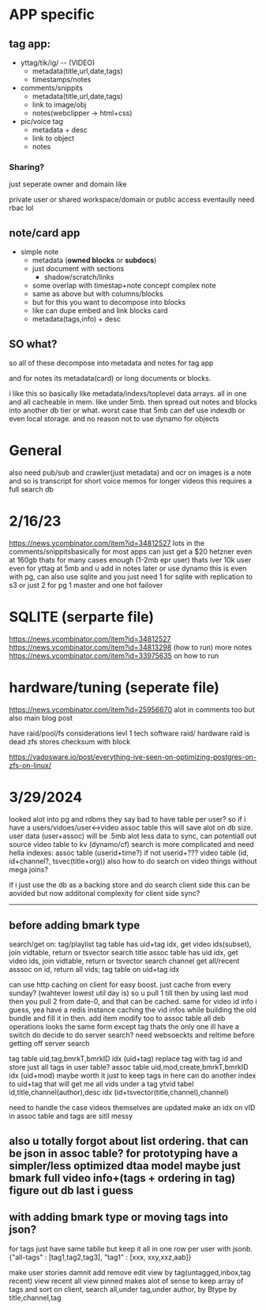 # APP specific
## tag app:
- yttag/tik/ig/ -- (VIDEO)
    - metadata(title,url,date,tags)
    - timestamps/notes
- comments/snippits
    - metadata(title,url,date,tags)
    - link to image/obj
    - notes(webclipper -> html+css)
- pic/voice tag
    - metadata + desc
    - link to object
    - notes

### Sharing?
just seperate owner and domain like

private user or shared workspace/domain or public access
eventaully need rbac lol



## note/card app
- simple note
    - metadata (**owned blocks** or **subdocs**)
    - just document with sections
        - shadow/scratch/links
    -  some overlap with timestap+note concept
complex note
    - same as above but with columns/blocks
    - but for this you want to decompose into blocks
    - like can dupe embed and link blocks
card
    - metadata(tags,info) + desc

## SO what?
so all of these decompose into metadata and notes for tag app

and for notes its metadata(card) or long documents or blocks.

i like this so basically like metadata/indexs/toplevel data arrays. all in one and all cacheable in mem. like under 5mb.
then spread out notes and blocks into another db tier or what. worst case that 5mb can def use indexdb or even local storage. 
and no reason not to use dynamo for objects


# General
also need pub/sub and crawler(just metadata)
and ocr on images is a note and so is transcript for short voice memos
for longer videos this requires a full search db


# 2/16/23
https://news.ycombinator.com/item?id=34812527
lots in the comments/snippitsbasically for most apps can just get a $20 hetzner
even at 160gb thats for many cases enough (1-2mb epr user) 
thats iver 10k user even for yttag at 5mb and u add in notes later or use dynamo
this is even with pg, can also use sqlite
and you just need 1 for sqlite with replication to s3
or just 2 for pg 1 master and one hot failover


# SQLITE (serparte file)
https://news.ycombinator.com/item?id=34812527
https://news.ycombinator.com/item?id=34813298 (how to run)
more notes https://news.ycombinator.com/item?id=33975635 on how to run



# hardware/tuning (seperate file)
https://news.ycombinator.com/item?id=25956670
alot in comments too but also main blog post

have raid/pool/fs considerations
levl 1 tech software raid/ hardware raid is dead
zfs stores checksum with block

https://vadosware.io/post/everything-ive-seen-on-optimizing-postgres-on-zfs-on-linux/


# 3/29/2024

looked alot into pg and rdbms
they say bad to have table per user?
so if i have a users/vidoes/user<->video assoc table
this will save alot on db size. user data (user+assoc) will be .5mb
	alot less data to sync, can potentiall out source video table to kv (dynamo/cf)
search is more complicated and need hella indexes:
	assoc table (userid+time?) if not userid+???
	video table (id, id+channel?, tsvec(title+org))
	also how to do search on video things without mega joins?

if i just use the db as a backing store and do search client side this can be aovided
but now additonal complexity for client side sync?


------------------------------
before adding bmark type
------------------------------
search/get on:
tag/playlist
	tag table has uid+tag idx, get video ids(subset), join vidtable, return or tsvector search
title
	assoc table has uid idx, get video ids, join vidtable, return or tsvector search
channel
get all/recent
	asssoc on id, return all vids; tag table on uid+tag idx

can use http caching on client for easy boost.
just cache from every sunday? (wahtever lowest util day is)
so u pull 1 till then by using last mod
then you pull 2 from date-0, and that can be cached.
same for video id info i guess, yea have a redis instance caching the vid infos
while building the old bundle and fill it in then. add item modify too to assoc table 
all deb operations looks the same form except tag thats the only one ill have a switch
do decide to do server search? need websoeckts and reltime before getting off server search


tag table
	uid,tag,bmrkT,bmrkID
	idx (uid+tag)
		replace tag with tag id and store just all tags in user table?
assoc table
	uid,mod,create,bmrkT,bmrkID
	idx (uid+mod)
		maybe worth it just to keep tags in here
		can do another index to uid+tag
		that will get me all vids under a tag
ytvid tabel
	id,title,channel(author),desc
	idx (id+tsvector(title,channel),channel)
	
need to handle the case videos themselves are updated
	make an idx on vID in assoc table
and tags are sitll messy

also u totally forgot about list ordering. that can be json in assoc table?
for prototyping have a simpler/less optimized dtaa model
maybe just bmark full video info+(tags + ordering in tag)
figure out db last i guess
------------------------------
with adding bmark type or moving tags into json?
------------------------------
for tags just have same tablle but keep it all in one row per user with jsonb.
{"all-tags" : [tag1,tag2,tag3],
"tag1" : [xxx, xxy,xxz,aab]}


make user stories damnit
add
remove
edit
view by tag(untagged,inbox,tag recent)
view recent all
view pinned
makes alot of sense to keep array of tags and sort on client,
search all,under tag,under author, by Btype by title,channel,tag